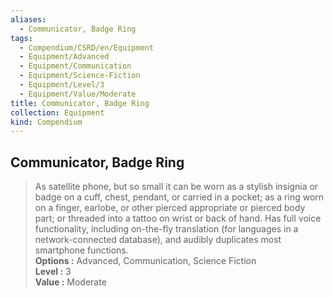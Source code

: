 ```yaml
---
aliases:
  - Communicator, Badge Ring
tags:
  - Compendium/CSRD/en/Equipment
  - Equipment/Advanced
  - Equipment/Communication
  - Equipment/Science-Fiction
  - Equipment/Level/3
  - Equipment/Value/Moderate
title: Communicator, Badge Ring
collection: Equipment
kind: Compendium
---
```

## Communicator, Badge Ring  
  
>As satellite phone, but so small it can be worn as a stylish insignia or badge on a cuff, chest, pendant, or carried in a pocket; as a ring worn on a finger, earlobe, or other pierced appropriate or pierced body part; or threaded into a tattoo on wrist or back of hand. Has full voice functionality, including on-the-fly translation (for languages in a network-connected database), and audibly duplicates most smartphone functions.  
> **Options :** Advanced, Communication, Science Fiction  
> **Level :** 3  
> **Value :** Moderate